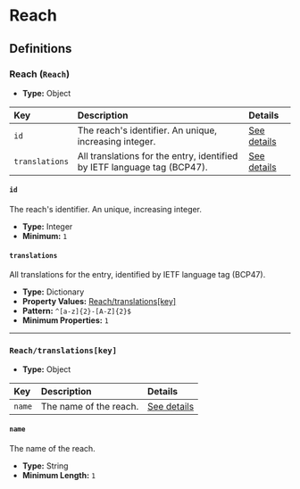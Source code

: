 # Reach

## Definitions

### <a name="Reach"></a> Reach (`Reach`)

- **Type:** Object

Key | Description | Details
:-- | :-- | :--
`id` | The reach's identifier. An unique, increasing integer. | <a href="#Reach/id">See details</a>
`translations` | All translations for the entry, identified by IETF language tag (BCP47). | <a href="#Reach/translations">See details</a>

#### <a name="Reach/id"></a> `id`

The reach's identifier. An unique, increasing integer.

- **Type:** Integer
- **Minimum:** `1`

#### <a name="Reach/translations"></a> `translations`

All translations for the entry, identified by IETF language tag (BCP47).

- **Type:** Dictionary
- **Property Values:** <a href="#Reach/translations[key]">Reach/translations[key]</a>
- **Pattern:** `^[a-z]{2}-[A-Z]{2}$`
- **Minimum Properties:** `1`

---

### <a name="Reach/translations[key]"></a> `Reach/translations[key]`

- **Type:** Object

Key | Description | Details
:-- | :-- | :--
`name` | The name of the reach. | <a href="#Reach/translations[key]/name">See details</a>

#### <a name="Reach/translations[key]/name"></a> `name`

The name of the reach.

- **Type:** String
- **Minimum Length:** `1`

